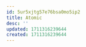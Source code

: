 ```yaml
---
id: 5ur5xjtg57e76bsa0mo5ip2
title: Atomic
desc: ''
updated: 1711316239644
created: 1711316239644
---
```

